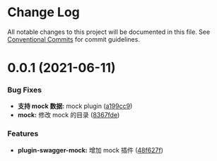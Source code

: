 # Change Log

All notable changes to this project will be documented in this file.
See [Conventional Commits](https://conventionalcommits.org) for commit guidelines.

# 0.0.1 (2021-06-11)

### Bug Fixes

- **支持 mock 数据:** mock plugin ([a199cc9](https://github.com/kkaaddff/moon-private/commit/a199cc965c148c97c31d8a06d03ab9a50e08646b))
- **mock:** 修改 mock 的目录 ([8367fde](https://github.com/kkaaddff/moon-private/commit/8367fdeec5cd77abbb094acb755fd234d4b659ad))

### Features

- **plugin-swagger-mock:** 增加 mock 插件 ([48f627f](https://github.com/kkaaddff/moon-private/commit/48f627fe7c19b9831b492c33bbbe14ff2e46f518))
